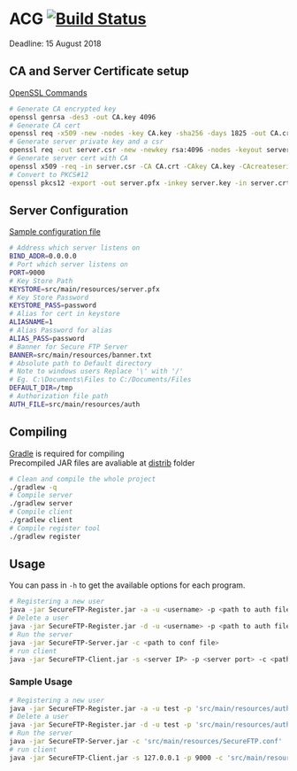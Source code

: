 # ACG [![Build Status](https://travis-ci.com/PotatoDrug/ACG-Assignment.svg?token=6u9dQjLz7vCpD1gzxyL5&branch=master)](https://travis-ci.com/PotatoDrug/ACG-Assignment)
Deadline: 15 August 2018

## CA and Server Certificate setup
[OpenSSL Commands](https://www.sslshopper.com/article-most-common-openssl-commands.html)
```bash
# Generate CA encrypted key
openssl genrsa -des3 -out CA.key 4096
# Generate CA cert
openssl req -x509 -new -nodes -key CA.key -sha256 -days 1825 -out CA.crt
# Generate server private key and a csr
openssl req -out server.csr -new -newkey rsa:4096 -nodes -keyout server.key
# Generate server cert with CA
openssl x509 -req -in server.csr -CA CA.crt -CAkey CA.key -CAcreateserial -out server.crt -days 1825 -sha256
# Convert to PKCS#12
openssl pkcs12 -export -out server.pfx -inkey server.key -in server.crt -certfile CA.crt
```
## Server Configuration
[Sample configuration file](src/main/resources/SecureFTP.conf)
```bash
# Address which server listens on
BIND_ADDR=0.0.0.0
# Port which server listens on
PORT=9000
# Key Store Path
KEYSTORE=src/main/resources/server.pfx
# Key Store Password
KEYSTORE_PASS=password
# Alias for cert in keystore
ALIASNAME=1
# Alias Password for alias
ALIAS_PASS=password
# Banner for Secure FTP Server
BANNER=src/main/resources/banner.txt
# Absolute path to Default directory
# Note to windows users Replace '\' with '/'
# Eg. C:\Documents\Files to C:/Documents/Files
DEFAULT_DIR=/tmp
# Authorization file path
AUTH_FILE=src/main/resources/auth
```

## Compiling
[Gradle](https://gradle.org/install/) is required for compiling  
Precompiled JAR files are avaliable at [distrib](distrib/) folder
```bash
# Clean and compile the whole project
./gradlew -q
# Compile server
./gradlew server
# Compile client
./gradlew client
# Compile register tool
./gradlew register
```

## Usage
You can pass in `-h` to get the available options for each program.
```bash
# Registering a new user
java -jar SecureFTP-Register.jar -a -u <username> -p <path to auth file>
# Delete a user
java -jar SecureFTP-Register.jar -d -u <username> -p <path to auth file>
# Run the server
java -jar SecureFTP-Server.jar -c <path to conf file>
# run client
java -jar SecureFTP-Client.jar -s <server IP> -p <server port> -c <path to CA cert>
```

### Sample Usage
```bash
# Registering a new user
java -jar SecureFTP-Register.jar -a -u test -p 'src/main/resources/auth'
# Delete a user
java -jar SecureFTP-Register.jar -d -u test -p 'src/main/resources/auth'
# Run the server
java -jar SecureFTP-Server.jar -c 'src/main/resources/SecureFTP.conf'
# run client
java -jar SecureFTP-Client.jar -s 127.0.0.1 -p 9000 -c 'src/main/resources/CA.crt'
```
